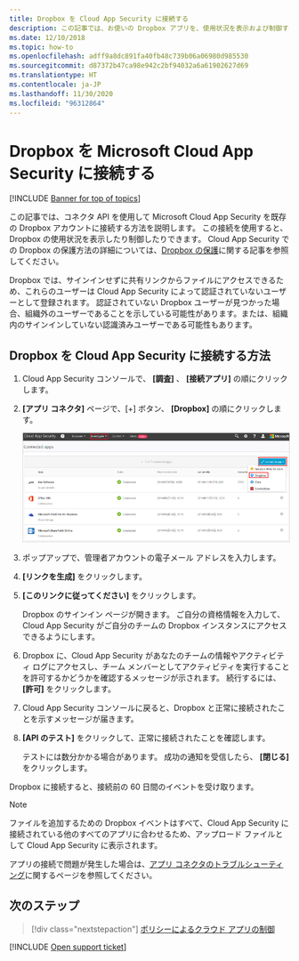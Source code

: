 ```yaml
---
title: Dropbox を Cloud App Security に接続する
description: この記事では、お使いの Dropbox アプリを、使用状況を表示および制御する API コネクタを使用して、Cloud App Security に接続する方法について説明します。
ms.date: 12/10/2018
ms.topic: how-to
ms.openlocfilehash: adff9a8dc891fa40fb48c739b06a06980d985530
ms.sourcegitcommit: d87372b47ca98e942c2bf94032a6a61902627d69
ms.translationtype: HT
ms.contentlocale: ja-JP
ms.lasthandoff: 11/30/2020
ms.locfileid: "96312864"
---
```

# <a name="connect-dropbox-to-microsoft-cloud-app-security"></a>Dropbox を Microsoft Cloud App Security に接続する

[!INCLUDE [Banner for top of topics](includes/banner.md)]

この記事では、コネクタ API を使用して Microsoft Cloud App Security を既存の Dropbox アカウントに接続する方法を説明します。 この接続を使用すると、Dropbox の使用状況を表示したり制御したりできます。 Cloud App Security での Dropbox の保護方法の詳細については、[Dropbox の保護](protect-dropbox.md)に関する記事を参照してください。

Dropbox では、サインインせずに共有リンクからファイルにアクセスできるため、これらのユーザーは Cloud App Security によって認証されていないユーザーとして登録されます。 認証されていない Dropbox ユーザーが見つかった場合、組織外のユーザーであることを示している可能性があります。または、組織内のサインインしていない認識済みユーザーである可能性もあります。

## <a name="how-to-connect-dropbox-to-cloud-app-security"></a>Dropbox を Cloud App Security に接続する方法

1. Cloud App Security コンソールで、 **[調査]** 、 **[接続アプリ]** の順にクリックします。

2. **[アプリ コネクタ]** ページで、[+] ボタン、 **[Dropbox]** の順にクリックします。

    ![Dropbox の接続](media/connect-dropbox.png "Dropbox の接続")

3. ポップアップで、管理者アカウントの電子メール アドレスを入力します。

4. **[リンクを生成]** をクリックします。

5. **[このリンクに従ってください]** をクリックします。

    Dropbox のサインイン ページが開きます。 ご自分の資格情報を入力して、Cloud App Security がご自分のチームの Dropbox インスタンスにアクセスできるようにします。

6. Dropbox に、Cloud App Security があなたのチームの情報やアクティビティ ログにアクセスし、チーム メンバーとしてアクティビティを実行することを許可するかどうかを確認するメッセージが示されます。 続行するには、 **[許可]** をクリックします。

7. Cloud App Security コンソールに戻ると、Dropbox と正常に接続されたことを示すメッセージが届きます。

8. **[API のテスト]** をクリックして、正常に接続されたことを確認します。

    テストには数分かかる場合があります。 成功の通知を受信したら、 **[閉じる]** をクリックします。

Dropbox に接続すると、接続前の 60 日間のイベントを受け取ります。

> [!NOTE]
> ファイルを追加するための Dropbox イベントはすべて、Cloud App Security に接続されている他のすべてのアプリに合わせるため、アップロード ファイルとして Cloud App Security に表示されます。

アプリの接続で問題が発生した場合は、[アプリ コネクタのトラブルシューティング](troubleshooting-api-connectors-using-error-messages.md)に関するページを参照してください。

## <a name="next-steps"></a>次のステップ

> [!div class="nextstepaction"]
> [ポリシーによるクラウド アプリの制御](control-cloud-apps-with-policies.md)

[!INCLUDE [Open support ticket](includes/support.md)]
